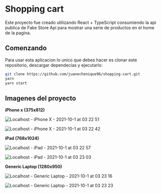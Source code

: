 # Shopping cart

Este proyecto fue creado utilizando React + TypeScript consumiendo la api publica de Fake Store Api para mostrar una serie de productos en el home de la pagina.

## Comenzando

Para usar esta aplicacion lo unico que debes hacer es clonar este repositorio, descargar dependecias y ejecutarlo:

```bash
git clone https://github.com/juanechenique96/shopping-cart.git
yarn
yarn start
```

## Imagenes del proyecto

**iPhone x (375x812)**

![Localhost - iPhone X - 2021-10-1 at 03 22 51](https://user-images.githubusercontent.com/57737409/135669157-5e65a135-0612-4300-b6ef-4d5c7b8d57bf.jpg)

![Localhost - iPhone X - 2021-10-1 at 03 22 42](https://user-images.githubusercontent.com/57737409/135669161-90701fa8-ec0f-4571-a010-964a9d176183.jpg)

**iPad (768x1024)**

![Localhost - iPad - 2021-10-1 at 03 22 57](https://user-images.githubusercontent.com/57737409/135669243-74269775-cd38-4e53-ae21-50839b4857f3.jpg)

![Localhost - iPad - 2021-10-1 at 03 23 03](https://user-images.githubusercontent.com/57737409/135669255-909b0600-7d69-41c6-9e9d-fb0662eea4fa.jpg)

**Generic Laptop (1280x950)**

![Localhost - Generic Laptop - 2021-10-1 at 03 23 16](https://user-images.githubusercontent.com/57737409/135669466-01f5c422-95f7-425a-8c95-2e27763a9b99.jpg)

![Localhost - Generic Laptop - 2021-10-1 at 03 23 23](https://user-images.githubusercontent.com/57737409/135669485-1ce9c5d3-857b-4cc7-b645-8ad6111ca9cb.jpg)

